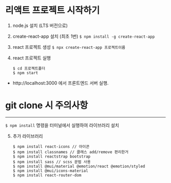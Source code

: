 # 리액트 프로젝트 시작하기

1. node.js 설치 (LTS 버전으로)

2. create-react-app 설치 (최초 1번)
   `$ npm install -g create-react-app`

3. react 프로젝트 생성
   `$ npx create-react-app 프로젝트이름`

4. react 프로젝트 실행
   ```
   $ cd 프로젝트폴더
   $ npm start
   ```

- http://localhost:3000 에서 프론트엔드 서버 실행.

# git clone 시 주의사항

---

`$ npm install`
명령을 터미널에서 실행하여 라이브러리 설치

5. 추가 라이브러리
   ```
   $ npm install react-icons // 아이콘
   $ npm install classnames // 클래스 add/remove 편리한거
   $ npm install reactstrap bootstrap
   $ npm install sass // scss 문법 사용
   $ npm install @mui/material @emotion/react @emotion/styled
   $ npm install @mui/icons-material
   $ npm install react-router-dom
   ```
